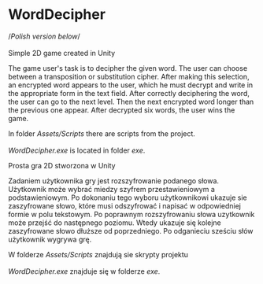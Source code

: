 # WordDecipher

/*Polish version below*/ <br/><br/>
Simple 2D game created in Unity 

The game user's task is to decipher the given word. The user can choose between a transposition or substitution cipher. After making this selection, an encrypted word appears to the user, which he must decrypt and write in the appropriate form in the text field. After correctly deciphering the word, the user can go to the next level. Then the next encrypted word longer than the previous one appear. After decrypted six words, the user wins the game.

In folder *Assets/Scripts* there are scripts from the project.<br/><br/>
*WordDecipher.exe* is located in folder *exe*.


Prosta gra 2D stworzona w Unity

Zadaniem użytkownika gry jest rozszyfrowanie podanego słowa. Użytkownik może wybrać miedzy szyfrem przestawieniowym a podstawieniowym.  Po dokonaniu tego wyboru użytkownikowi ukazuje sie zaszyfrowane słowo, które musi odszyfrować i napisać w odpowiedniej formie w polu tekstowym. Po poprawnym rozszyfrowaniu słowa uzytkownik może przejść do następnego poziomu.  Wtedy ukazuje się kolejne zaszyfrowane słowo dłuższe od poprzedniego. Po odganieciu sześciu słów użytkownik wygrywa grę.

W folderze *Assets/Scripts* znajdują sie skrypty projektu<br/><br/>
*WordDecipher.exe* znajduje się w folderze *exe*.
